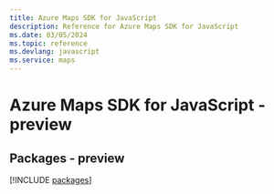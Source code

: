 ```yaml
---
title: Azure Maps SDK for JavaScript
description: Reference for Azure Maps SDK for JavaScript
ms.date: 03/05/2024
ms.topic: reference
ms.devlang: javascript
ms.service: maps
---
```

# Azure Maps SDK for JavaScript - preview
## Packages - preview
[!INCLUDE [packages](maps-index.md)]